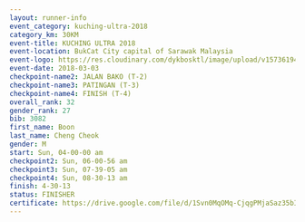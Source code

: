 ```yaml
--- 
layout: runner-info 
event_category: kuching-ultra-2018 
category_km: 30KM 
event-title: KUCHING ULTRA 2018 
event-location: BukCat City capital of Sarawak Malaysia 
event-logo: https://res.cloudinary.com/dykbosktl/image/upload/v1573619473/Logo/kuching-ultra-2018-logo_tlpvm5.png 
event-date: 2018-03-03 
checkpoint-name2: JALAN BAKO (T-2) 
checkpoint-name3: PATINGAN (T-3) 
checkpoint-name4: FINISH (T-4) 
overall_rank: 32
gender_rank: 27
bib: 3082
first_name: Boon
last_name: Cheng Cheok
gender: M
start: Sun, 04-00-00 am
checkpoint2: Sun, 06-00-56 am
checkpoint3: Sun, 07-39-05 am
checkpoint4: Sun, 08-30-13 am
finish: 4-30-13
status: FINISHER
certificate: https://drive.google.com/file/d/1Svn0MqOMq-CjqgPMjaSaz35bI4YgC5fe/view?usp=sharing","CERTIFICATE")
--- 
```

